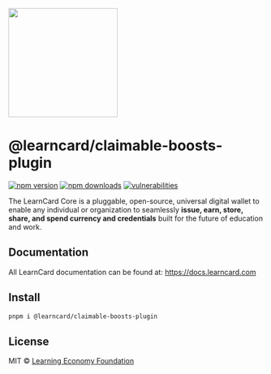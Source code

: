 [<img src="https://user-images.githubusercontent.com/2185016/190510561-294db809-09fd-4771-9749-6c0e0f4144fd.png" width="215"/>](https://learncard.com)

# @learncard/claimable-boosts-plugin

[![npm version](https://img.shields.io/npm/v/@learncard/claimable-boosts-plugin)](https://www.npmjs.com/package/@learncard/claimable-boosts-plugin)
[![npm downloads](https://img.shields.io/npm/dw/@learncard/claimable-boosts-plugin)](https://www.npmjs.com/package/@learncard/claimable-boosts-plugin)
[![vulnerabilities](https://img.shields.io/snyk/vulnerabilities/npm/@learncard/claimable-boosts-plugin)](https://www.npmjs.com/package/@learncard/claimable-boosts-plugin)

The LearnCard Core is a pluggable, open-source, universal digital wallet to enable any individual or organization to seamlessly **issue, earn, store, share, and spend currency and credentials** built for the future of education and work.

## Documentation

All LearnCard documentation can be found at:
https://docs.learncard.com

## Install

```bash
pnpm i @learncard/claimable-boosts-plugin
```

## License

MIT © [Learning Economy Foundation](https://github.com/Learning-Economy-Foundation)
